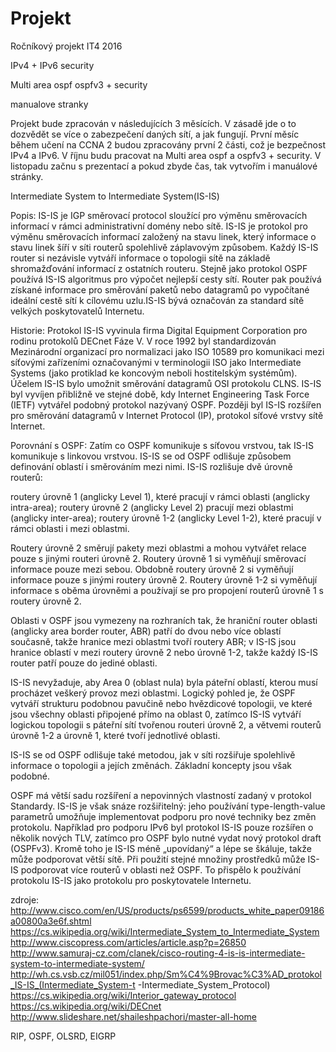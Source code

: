 # Projekt
Ročníkový projekt IT4 2016

IPv4 + IPv6 security

Multi area ospf
ospfv3 + security

manualove stranky

Projekt bude zpracován v následujících 3 měsících. V zásadě jde o to dozvědět se více o zabezpečení daných sítí,
a jak fungují. První měsíc během učení na CCNA 2 budou zpracovány první 2 části, což je bezpečnost IPv4 a IPv6. V říjnu
budu pracovat na Multi area ospf a ospfv3 + security. V listopadu začnu s prezentací a pokud zbyde čas, tak vytvořím i
manuálové stránky.

Intermediate System to Intermediate System(IS-IS)

Popis:
IS-IS je IGP směrovací protocol sloužící pro výměnu směrovacích informací v rámci administrativní domény nebo sítě.
IS-IS je protokol pro výměnu směrovacích informací založený na stavu linek, který informace o stavu linek šíří v síti
routerů spolehlivě záplavovým způsobem. Každý IS-IS router si nezávisle vytváří informace o topologii sítě na základě
shromažďování informací z ostatních routeru. Stejně jako protokol OSPF používá IS-IS algoritmus pro výpočet
nejlepší cesty sítí. Router pak používá získané informace pro směrování paketů nebo datagramů po vypočítané ideální cestě
sítí k cílovému uzlu.IS-IS bývá označován za standard sítě velkých poskytovatelů Internetu.

Historie:
Protokol IS-IS vyvinula firma Digital Equipment Corporation pro rodinu protokolů DECnet Fáze V. V roce 1992 byl
standardizován Mezinárodní organizací pro normalizaci jako ISO 10589 pro komunikaci mezi síťovými zařízeními označovanými v
terminologii ISO jako Intermediate Systems (jako protiklad ke koncovým neboli hostitelským systémům). Účelem IS-IS bylo
umožnit směrování datagramů OSI protokolu CLNS. IS-IS byl vyvíjen přibližně ve stejné době, kdy Internet Engineering Task
Force (IETF) vytvářel podobný protokol nazývaný OSPF.
Později byl IS-IS rozšířen pro směrování datagramů v Internet Protocol (IP), protokol síťové vrstvy sítě Internet.

Porovnání s OSPF:
Zatím co OSPF komunikuje s síťovou vrstvou, tak IS-IS komunikuje s linkovou vrstvou.
IS-IS se od OSPF odlišuje způsobem definování oblastí i směrováním mezi nimi. 
IS-IS rozlišuje dvě úrovně routerů:

routery úrovně 1 (anglicky Level 1), které pracují v rámci oblasti (anglicky intra-area);
routery úrovně 2 (anglicky Level 2) pracují mezi oblastmi (anglicky inter-area);
routery úrovně 1-2 (anglicky Level 1-2), které pracují v rámci oblasti i mezi oblastmi.

Routery úrovně 2 směrují pakety mezi oblastmi a mohou vytvářet relace pouze s jinými routeri úrovně 2. Routery úrovně
1 si vyměňují směrovací informace pouze mezi sebou. Obdobně routery úrovně 2 si vyměňují informace pouze s jinými
routery úrovně 2. Routery úrovně 1-2 si vyměňují informace s oběma úrovněmi a používají se pro propojení routerů
úrovně 1 s routery úrovně 2.

Oblasti v OSPF jsou vymezeny na rozhraních tak, že hraniční router oblasti (anglicky area border router, ABR) patří do
dvou nebo více oblastí současně, takže hranice mezi oblastmi tvoří routery ABR; v IS-IS jsou hranice oblastí v mezi
routery úrovně 2 nebo úrovně 1-2, takže každý IS-IS router patří pouze do jediné oblasti.

IS-IS nevyžaduje, aby Area 0 (oblast nula) byla páteřní oblastí, kterou musí procházet veškerý provoz mezi oblastmi.
Logický pohled je, že OSPF vytváří strukturu podobnou pavučině nebo hvězdicové topologii, ve které jsou všechny oblasti
připojené přímo na oblast 0, zatímco IS-IS vytváří logickou topologii s páteřní sítí tvořenou routeri úrovně 2, a větvemi
routerů úrovně 1-2 a úrovně 1, které tvoří jednotlivé oblasti.

IS-IS se od OSPF odlišuje také metodou, jak v síti rozšiřuje spolehlivě informace o topologii a jejích změnách. Základní
koncepty jsou však podobné.

OSPF má větší sadu rozšíření a nepovinných vlastností zadaný v protokol Standardy. IS-IS je však snáze rozšiřitelný: jeho
používání type-length-value parametrů umožňuje implementovat podporu pro nové techniky bez změn protokolu. Například pro
podporu IPv6 byl protokol IS-IS pouze rozšířen o několik nových TLV, zatímco pro OSPF bylo nutné vydat nový protokol draft
(OSPFv3). Kromě toho je IS-IS méně „upovídaný“ a lépe se škáluje, takže může podporovat větší sítě. Při použití stejné
množiny prostředků může IS-IS podporovat více routerů v oblasti než OSPF. To přispělo k používání protokolu IS-IS jako
protokolu pro poskytovatele Internetu.

zdroje:
http://www.cisco.com/en/US/products/ps6599/products_white_paper09186a00800a3e6f.shtml
https://cs.wikipedia.org/wiki/Intermediate_System_to_Intermediate_System
http://www.ciscopress.com/articles/article.asp?p=26850
http://www.samuraj-cz.com/clanek/cisco-routing-4-is-is-intermediate-system-to-intermediate-system/
http://wh.cs.vsb.cz/mil051/index.php/Sm%C4%9Brovac%C3%AD_protokol_IS-IS_(Intermediate_System-t
-Intermediate_System_Protocol)
https://cs.wikipedia.org/wiki/Interior_gateway_protocol
https://cs.wikipedia.org/wiki/DECnet
http://www.slideshare.net/shaileshpachori/master-all-home

RIP, OSPF, OLSRD, EIGRP

